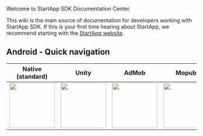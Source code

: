 Welcome to StartApp SDK Documentation Center.

This wiki is the main source of documentation for developers working with StartApp SDK. If this is your first time hearing about StartApp, we recommend starting with the [StartApp website](http://startapp.com/).

## Android - Quick navigation

|Native (standard) | Unity |  AdMob | Mopub | Unity + Mopub                       
|---|---|---|---|---
| [<img src="https://raw.githubusercontent.com/wiki/StartApp-SDK/Documentation/images/android-icon-small.png" width="120px">](Android-InApp-Documentation) | [<img src="https://raw.githubusercontent.com/wiki/StartApp-SDK/Documentation/images/unity3d1.jpg" width="120px">](Android-InApp-Unity-Documentation) | [<img src="https://raw.githubusercontent.com/wiki/StartApp-SDK/Documentation/images/admob_logo.png" width="120px">](AdMob-Mediation-for-Android)| [<img src="https://raw.githubusercontent.com/wiki/StartApp-SDK/Documentation/images/mopub.png" width="120px">](Mopub-Mediation-for-Android) | [<img src="https://raw.githubusercontent.com/wiki/StartApp-SDK/Documentation/images/unity+mopub.png" width="120px">](Android-InApp-Unity-with-Mopub-Mediation)
